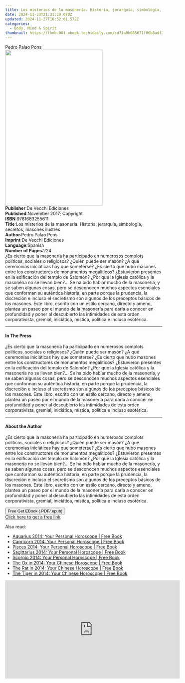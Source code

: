 ```yaml
---
title: Los misterios de la masonería. Historia, jerarquía, simbología, secretos, masones ilustres | Free Book
date: 2024-11-23T21:31:29.678Z
updated: 2024-11-27T16:52:01.572Z
categories:
  - Body, Mind & Spirit
thumbnail: https://thmb-001-ebook.techidaily.com/cd71a0b085671f06b8adf2e0f53fe2ae31a29392b3c1925998813ab3fce69c79.jpg
---
```

<main id="book-container">
  <div class="flex flex-col">
    <div class="book-brief flex-1 py-6 px-4 sm:p-6 md:py-10 md:px-8">
      <!-- brief-->
      <div class="book-brief-main">Pedro Palao Pons</div>
    </div>
    <div
      class="book-meta-info flex-1 grid gap-4 col-start-1 col-end-3 row-start-1 sm:mb-6 sm:grid-cols-4 lg:gap-6 lg:col-start-2 lg:row-end-6 lg:row-span-6 lg:mb-0"
    >
      <div
        class="book-meta-info-left place-content-center mt-4 p-4 text-sm leading-6 col-start-2 col-span-2 dark:text-slate-400"
      >
        <img
          class="w-full h-500 object-cover rounded-lg sm:h-255 sm:col-span-2 lg:col-span-full"
          src="https://img-001-ebook.techidaily.com/174db4f401cee29e397b377d351f1ff1c7f17002a7d04e961c2dff1591a37061.jpg"
          alt=""
          width="312"
          height="500"
        />
      </div>
      <div
        class="book-meta-info-right mt-2 col-start-1 row-start-2 col-span-3 self-center"
      >
        <!-- meta data  -->
        <div class="flex flex-col px-4 md:px-8">
          <div class="flex-1">
            <strong>Publisher</strong>:<span class="px-2"
              >De Vecchi Ediciones</span
            >
          </div>
          <div class="flex-1">
            <strong>Published</strong>:<span class="px-2"
              >November 2017; Copyright</span
            >
          </div>
          <div class="flex-1">
            <strong>ISBN</strong>:<span class="px-2">9781683255611</span>
          </div>
          <div class="flex-1">
            <strong>Title</strong>:<span class="px-2"
              >Los misterios de la masonería. Historia, jerarquía, simbología,
              secretos, masones ilustres</span
            >
          </div>
          <div class="flex-1">
            <strong>Author</strong>:<span class="px-2">Pedro Palao Pons</span>
          </div>
          <div class="flex-1">
            <strong>Imprint</strong>:<span class="px-2"
              >De Vecchi Ediciones</span
            >
          </div>
          <div class="flex-1">
            <strong>Language</strong>:<span class="px-2">Spanish</span>
          </div>
          <div class="flex-1">
            <strong>Number of Pages</strong>:<span class="px-2">224</span>
          </div>
        </div>
      </div>
    </div>
    <div class="book-description flex-1 py-6 px-4 sm:p-6 md:py-10 md:px-8">
      <div class="book-description-main">
        <div accordion-content="" id="description">
          ¿Es cierto que la masonería ha participado en numerosos complots
          políticos, sociales o religiosos? ¿Quién puede ser masón? ¿A qué
          ceremonias iniciáticas hay que someterse? ¿Es cierto que hubo masones
          entre los constructores de monumentos megalíticos? ¿Estuvieron
          presentes en la edificación del templo de Salomón? ¿Por qué la Iglesia
          católica y la masonería no se llevan bien?... Se ha oído hablar mucho
          de la masonería, y se saben algunas cosas, pero se desconocen muchos
          aspectos esenciales que conforman su auténtica historia, en parte
          porque la prudencia, la discreción e incluso el secretismo son algunos
          de los preceptos básicos de los masones. Este libro, escrito con un
          estilo cercano, directo y ameno, plantea un paseo por el mundo de la
          masonería para darla a conocer en profundidad y poner al descubierto
          las intimidades de esta orden corporativista, gremial, iniciática,
          mística, política e incluso esotérica.
        </div>
      </div>
    </div>
    <div class="book-excerpts flex-1 py-6 px-4 sm:p-6 md:py-10 md:px-8">
      <!-- excerpts-->
      <div class="book-excerpts-main">
        <hr />
        <h4 class="placeholder placeholder-heading">
          <span>In The Press</span>
        </h4>
        <p>
          ¿Es cierto que la masonería ha participado en numerosos complots
          políticos, sociales o religiosos? ¿Quién puede ser masón? ¿A qué
          ceremonias iniciáticas hay que someterse? ¿Es cierto que hubo masones
          entre los constructores de monumentos megalíticos? ¿Estuvieron
          presentes en la edificación del templo de Salomón? ¿Por qué la Iglesia
          católica y la masonería no se llevan bien?... Se ha oído hablar mucho
          de la masonería, y se saben algunas cosas, pero se desconocen muchos
          aspectos esenciales que conforman su auténtica historia, en parte
          porque la prudencia, la discreción e incluso el secretismo son algunos
          de los preceptos básicos de los masones. Este libro, escrito con un
          estilo cercano, directo y ameno, plantea un paseo por el mundo de la
          masonería para darla a conocer en profundidad y poner al descubierto
          las intimidades de esta orden corporativista, gremial, iniciática,
          mística, política e incluso esotérica.
        </p>
      </div>
    </div>
    <div class="book-about-author flex-1 py-6 px-4 sm:p-6 md:py-10 md:px-8">
      <!-- about author-->
      <div class="book-main-author-main">
        <hr />
        <h4 class="placeholder placeholder-heading">
          <span>About the Author</span>
        </h4>
        <p>
          ¿Es cierto que la masonería ha participado en numerosos complots
          políticos, sociales o religiosos? ¿Quién puede ser masón? ¿A qué
          ceremonias iniciáticas hay que someterse? ¿Es cierto que hubo masones
          entre los constructores de monumentos megalíticos? ¿Estuvieron
          presentes en la edificación del templo de Salomón? ¿Por qué la Iglesia
          católica y la masonería no se llevan bien?... Se ha oído hablar mucho
          de la masonería, y se saben algunas cosas, pero se desconocen muchos
          aspectos esenciales que conforman su auténtica historia, en parte
          porque la prudencia, la discreción e incluso el secretismo son algunos
          de los preceptos básicos de los masones. Este libro, escrito con un
          estilo cercano, directo y ameno, plantea un paseo por el mundo de la
          masonería para darla a conocer en profundidad y poner al descubierto
          las intimidades de esta orden corporativista, gremial, iniciática,
          mística, política e incluso esotérica.
        </p>
      </div>
    </div>
    <div class="book-free-get flex-1 py-6 px-4 sm:p-6 md:py-10 md:px-8">
      <button
        id="btn-free-get"
        class="bg-blue-500 hover:bg-blue-700 text-white font-bold py-2 px-4 rounded"
      >
        Free Get EBook (.PDF/.epub)
      </button>
      <div id="countdown-display" class="px-2 text-lg mt-2"></div>
      <a
        id="free-link"
        class="hidden bg-blue-500 hover:bg-blue-700 text-white font-bold py-2 px-4 rounded"
        href="https://www.ebooks.com/en-us/book/95918160/los-misterios-de-la-masoner-a-historia-jerarqu-a-simbolog-a-secretos-masones-ilustres/pedro-palao-pons/"
        target="_blank"
        >Click here to get a free link</a
      >
    </div>
    <script>
      let countdownTime = 0;
      let countdownInterval = null;
      document
        .getElementById('btn-free-get')
        .addEventListener('click', startCountdown);
      function startCountdown() {
        countdownTime = new Date().getTime() + 60000 * 3;
        countdownInterval = setInterval(updateCountdown, 1000);
        document.getElementById('btn-free-get').disabled = true;
        document
          .getElementById('btn-free-get')
          .classList.add('bg-gray-500', 'cursor-not-allowed');
      }
      function updateCountdown() {
        let currentTime = new Date().getTime();
        let timeLeft = countdownTime - currentTime;
        let secondsLeft = Math.floor(timeLeft / 1000);
        document.getElementById('countdown-display').innerHTML =
          `Remaining time: ${secondsLeft} seconds.`;
        if (secondsLeft <= 0) {
          clearInterval(countdownInterval);
          document.getElementById('btn-free-get').classList.add('hidden');
          document.getElementById('free-link').classList.remove('hidden');
          document.getElementById('countdown-display').innerHTML = '';
        }
      }
    </script>
  </div>
</main>

<ins class="adsbygoogle"
      style="display:block"
      data-ad-client="ca-pub-7571918770474297"
      data-ad-slot="8358498916"
      data-ad-format="auto"
      data-full-width-responsive="true"></ins>
    

<span class="atpl-alsoreadstyle">Also read:</span>
<div><ul>
<li><a href="https://novels-ebooks.techidaily.com/2212464-9780007536917-aquarius-2014-your-personal-horoscope/"><u>Aquarius 2014: Your Personal Horoscope | Free Book</u></a></li>
<li><a href="https://novels-ebooks.techidaily.com/2212463-9780007536900-capricorn-2014-your-personal-horoscope/"><u>Capricorn 2014: Your Personal Horoscope | Free Book</u></a></li>
<li><a href="https://novels-ebooks.techidaily.com/2212465-9780007536924-pisces-2014-your-personal-horoscope/"><u>Pisces 2014: Your Personal Horoscope | Free Book</u></a></li>
<li><a href="https://novels-ebooks.techidaily.com/2212462-9780007536894-sagittarius-2014-your-personal-horoscope/"><u>Sagittarius 2014: Your Personal Horoscope | Free Book</u></a></li>
<li><a href="https://novels-ebooks.techidaily.com/2212461-9780007536887-scorpio-2014-your-personal-horoscope/"><u>Scorpio 2014: Your Personal Horoscope | Free Book</u></a></li>
<li><a href="https://novels-ebooks.techidaily.com/2212467-9780007536948-the-ox-in-2014-your-chinese-horoscope/"><u>The Ox in 2014: Your Chinese Horoscope | Free Book</u></a></li>
<li><a href="https://novels-ebooks.techidaily.com/2212466-9780007536931-the-rat-in-2014-your-chinese-horoscope/"><u>The Rat in 2014: Your Chinese Horoscope | Free Book</u></a></li>
<li><a href="https://novels-ebooks.techidaily.com/2212468-9780007536955-the-tiger-in-2014-your-chinese-horoscope/"><u>The Tiger in 2014: Your Chinese Horoscope | Free Book</u></a></li>
</ul></div>

<!-- affiliate ads begin -->
<iframe width="560" height="315" src="https://www.youtube.com/embed/wVVp-GggK3U?si=RJb1ClNQV7GjTu_3&autoplay=1" title="YouTube video player" frameborder="0" allow="accelerometer; autoplay; clipboard-write; encrypted-media; gyroscope; picture-in-picture; web-share" referrerpolicy="strict-origin-when-cross-origin" allowfullscreen></iframe>
<!-- affiliate ads end -->

